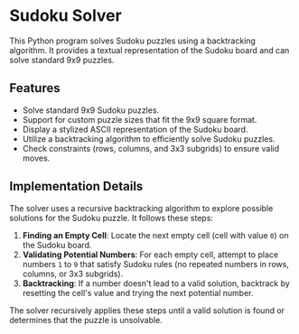 # Sudoku Solver

This Python program solves Sudoku puzzles using a backtracking algorithm. It provides a textual representation of the Sudoku board and can solve standard 9x9 puzzles.

## Features

- Solve standard 9x9 Sudoku puzzles.
- Support for custom puzzle sizes that fit the 9x9 square format.
- Display a stylized ASCII representation of the Sudoku board.
- Utilize a backtracking algorithm to efficiently solve Sudoku puzzles.
- Check constraints (rows, columns, and 3x3 subgrids) to ensure valid moves.

## Implementation Details

The solver uses a recursive backtracking algorithm to explore possible solutions for the Sudoku puzzle. It follows these steps:

1. **Finding an Empty Cell**: Locate the next empty cell (cell with value `0`) on the Sudoku board.
2. **Validating Potential Numbers**: For each empty cell, attempt to place numbers `1` to `9` that satisfy Sudoku rules (no repeated numbers in rows, columns, or 3x3 subgrids).
3. **Backtracking**: If a number doesn't lead to a valid solution, backtrack by resetting the cell's value and trying the next potential number.

The solver recursively applies these steps until a valid solution is found or determines that the puzzle is unsolvable.
